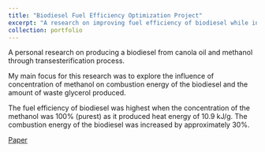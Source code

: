 ```yaml
---
title: "Biodiesel Fuel Efficiency Optimization Project"
excerpt: "A research on improving fuel efficiency of biodiesel while increasing the percent yield."
collection: portfolio
---
```


A personal research on producing a biodiesel from canola oil and methanol through transesterification process. 

My main focus for this research was to explore the influence of concentration of methanol on combustion energy of the biodiesel and the amount of waste glycerol produced. 

The fuel efficiency of biodiesel was highest when the concentration of the methanol was 100% (purest) as it produced heat energy of 10.9 kJ/g. The combustion energy of the biodiesel was increased by approximately 30%.  

<a href="../../files/Junyong Chemistry HL IA Final 03152022.pdf" class="demo_btn btn" style="text_">Paper</a>